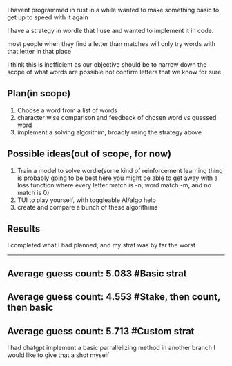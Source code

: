I havent programmed in rust in a while
wanted to make something basic to get up to speed with it again

I have a strategy in wordle that I use and wanted to implement it in code.

most people when they find a letter than matches will only try words with that letter in that place

I think this is inefficient as our objective should be to narrow down the scope of what words are possible
not confirm letters that we know for sure.

## Plan(in scope)
1. Choose a word from a list of words
2. character wise comparison and feedback of chosen word vs guessed word
3. implement a solving algorithim, broadly using the strategy above

## Possible ideas(out of scope, for now)
1. Train a model to solve wordle(some kind of reinforcement learning thing is probably going to be best here
    you might be able to get away with a loss function where every letter match is -n, word match -m, and no match is 0)
2. TUI to play yourself, with toggleable AI/algo help
3. create and compare a bunch of these algorithims


## Results
I completed what I had planned, and my strat was by far the worst

------------------------------------------------------------
Average guess count: 5.083 #Basic strat
------------------------------------------------------------
Average guess count: 4.553 #Stake, then count, then basic
------------------------------------------------------------
Average guess count: 5.713 #Custom strat
------------------------------------------------------------

I had chatgpt implement a basic parrallelizing method in another branch
I would like to give that a shot myself